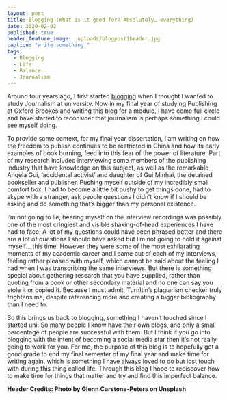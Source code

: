 ```yaml
---
layout: post
title: Blogging (What is it good for? Absolutely… everything)
date: 2020-02-03
published: true
header_feature_image: _uploads/blogpost1header.jpg
caption: "write something "
tags:
  - Blogging
  - Life
  - Balance
  - Journalism
---
```


Around four years ago, I first started [blogging][242b046c] when I thought I wanted to study Journalism at university. Now in my final year of studying Publishing at Oxford Brookes and writing this blog for a module, I have come full circle and have started to reconsider that journalism is perhaps something I could see myself doing.

  [242b046c]: https://emilysimmsblog.wordpress.com "my old blog"

To provide some context, for my final year dissertation, I am writing on how the freedom to publish continues to be restricted in China and how its early examples of book burning, feed into this fear of the power of literature. Part of my research included interviewing some members of the publishing industry that have knowledge on this subject, as well as the remarkable Angela Gui, ‘accidental activist’ and daughter of Gui Minhai, the detained bookseller and publisher. Pushing myself outside of my incredibly small comfort box, I had to become a little bit pushy to get things done, had to skype with a stranger, ask people questions I didn’t know if I should be asking and do something that’s bigger than my personal existence.

I’m not going to lie, hearing myself on the interview recordings was possibly one of the most cringiest and visible shaking-of-head experiences I have had to face. A lot of my questions could have been phrased better and there are a lot of questions I should have asked but I’m not going to hold it against myself… this time. However they were some of the most exhilarating moments of my academic career and I came out of each of my interviews, feeling rather pleased with myself, which cannot be said about the feeling I had when I was transcribing the same interviews. But there is something special about gathering research that you have supplied, rather than quoting from a book or other secondary material and no one can say you stole it or copied it. Because I must admit, TurnItin’s plagiarism checker truly frightens me, despite referencing more and creating a bigger bibliography than I need to.

So this brings us back to blogging, something I haven’t touched since I started uni. So many people I know have their own blogs, and only a small percentage of people are successful with them. But I think if you go into blogging with the intent of becoming a social media star then it’s not really going to work for you. For me, the purpose of this blog is to hopefully get a good grade to end my final semester of my final year and make time for writing again, which is something I have always loved to do but lost touch with during this thing called life. Through this blog I hope to rediscover how to make time for things that matter and try and find this imperfect balance.

**Header Credits: Photo by Glenn Carstens-Peters on Unsplash**
